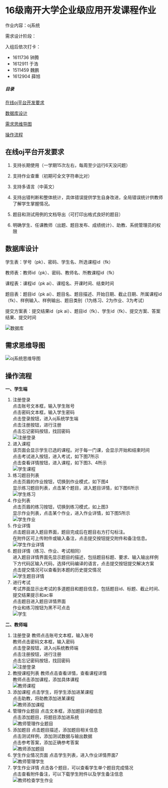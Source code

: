 
# 16级南开大学企业级应用开发课程作业

作业内容：oj系统

需求设计阶段：

入组后依次打卡： 

- 1611736 钟腾
- 1612911 于浩
- 1511459 魏鹏
- 1612904 薛旭

##### 目录 
[在线oj平台开发要求](#在线oj平台开发要求)  

[数据库设计](#数据库设计)    

[需求思维导图](#需求思维导图)

[操作流程](#操作流程)

## 在线oj平台开发要求

1. 支持长期使用（一学期15次左右，每周至少运行6天没问题）

2. 支持作业查重（初期可全文字符串比对）

3. 支持多语言（中英文）

4. 支持出错判断和整体统计，具体错误提供学生自身改进，全局错误统计供教师了解学生掌握情况。

5. 题目和测试用例的文档导出（可打印出格式良好的题目）

6. 明确学生、任课教师（出题、题目发布、成绩统计）、助教、系统管理员的权限

## 数据库设计

学生表：学号（pk）、密码、学生名、所选课程id（fk）

教师表：教师id（pk）、密码、教师名、所教课程id（fk）

课程表：课程id（pk ai）、课程名、开课时间、结束时间

题目表：题目id（pk ai）、题目名、题目描述、开始日期、截止日期、所属课程id（fk）、样例输入、样例输出、题目类别（1为练习、2为作业、3为考试）

提交方案表：提交结果id（pk ai）、题目id（fk）、学生id（fk）、提交方案、答案结果、提交时间

![数据库](img/OJsystem.png)

## 需求思维导图
![oj系统思维导图](img/oj系统思维导图.png)

## 操作流程
**一、学生端**

  1. 注册登录<br>
    点击账号文本框，输入学生账号<br>
    点击密码文本框，输入学生密码<br>
    点击登录按钮，进入oj系统学生端<br>
    点击注册按钮，进行注册<br>
    点击忘记密码按钮，找回密码<br>
    ![注册登录](img/screenshot/注册登录.png)
  2. 进入课程<br>
    该页面会显示学生已选的课程。对于每一门课，会显示开始和结束时间<br>
    点击考试进入按钮，进入考试，如下图7所示<br>
    点击查看详情按钮，进入课程，如下图3、4所示<br>
    ![学生课程](img/screenshot/学生课程.png)
  3. 练习题目列表<br>
    点击页眉的作业按钮，切换到作业模式，如下图4<br>
    显示练习题目列表，点击某个题目，进入题目详情，如下图6所示<br>
      ![学生练习](img/screenshot/学生练习.png)
  4. 作业列表<br>
    点击页眉的练习按钮，切换到练习模式，如上图3<br>
    显示作业列表，点击某个作业，进入作业详情，如下图5所示<br>
      ![学生作业](img/screenshot/学生作业.png)
  5. 作业详情<br/>点击题目进入题目界面，题目完成后在题目右方打勾标注。<br/>在附件区可上传附件或输入备注，点击提交按钮提交附件和备注信息。<br/>
    ![学生作业详情](img/screenshot/学生作业详情.png)
  6. 题目详情（练习、作业、考试相同）<br/>进入题目详情界面先显示题目的描述，包括题目标题、要求、输入输出样例<br/>下方代码区输入代码，选择代码编译的语言，点击提交按钮提交解决方案<br/>点击提交情况可以查看到本题的历史提交情况<br/>
    ![学生题目详情](img/screenshot/学生题目详情.png)
  7. 进行考试<br/>考试界面显示出考试的多道题目和题目信息，包括题目id、标题、截止时间、提交结果提示和ac率<br/>点击题目进入题目详情界面<br/>作业和练习按钮为黑不可点击<br/>
    ![学生](img/screenshot/学生练习.png)

**二、教师端**

  1. 注册登录
     教师点击账号文本框，输入账号<br>
       教师点击密码文本框，输入密码<br>
       点击登录按钮，进入oj系统教师端<br>
       点击注册按钮，进行注册<br>
       点击忘记密码按钮，找回密码<br>
     ![注册登录](img/screenshot/注册登录.png)
  2. 教授课程列表
     教师点击查看详情，查看课程详情<br>
       教师点击添加课程，添加具体课程<br>
      ![教师课程](img/screenshot/教师课程.png)
  3. 添加课程
     点击学生，将学生添加进某课程<br>
       点击助教，将助教添加进某课程<br>
      ![教师添加课程](img/screenshot/教师添加课程.png)
  4. 管理作业题目
     点击文本框，添加题目详细信息<br>
       点击添加题目，将题目添加进系统<br>
      ![教师管理作业题目](img/screenshot/教师管理作业题目.png)
  5. 添加题目
      点击题目描述，添加题目相关信息<br>
      点击测试样例，添加测试数据与输出数据<br>
      点击参考答案，添加正确参考答案<br>
    ![教师添加题目](img/screenshot/教师添加题目.png)
  6. 学生作业情况页面
      点击学生列表，进入作业详情界面7<br>
    ![教师管理学生](img/screenshot/教师管理学生.png)
  7. 学生作业详情
    点击各个题目，可以查看学生单个题目完成情况<br>
    点击查看附件备注，可以下载学生附件以及学生备注信息<br>
    ![教师检查学生作业](img/screenshot/教师检查学生作业.png)